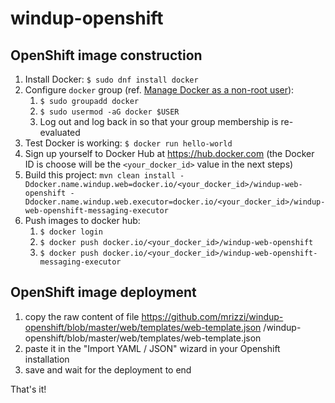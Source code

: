 # windup-openshift
## OpenShift image construction

1. Install Docker: `$ sudo dnf install docker`
1. Configure `docker` group (ref. [Manage Docker as a non-root user](https://docs.docker.com/install/linux/linux-postinstall/#manage-docker-as-a-non-root-user)):
   1. `$ sudo groupadd docker`
   1. `$ sudo usermod -aG docker $USER`
   1. Log out and log back in so that your group membership is re-evaluated
1. Test Docker is working: `$ docker run hello-world`
1. Sign up yourself to Docker Hub at https://hub.docker.com (the Docker ID is choose will be the `<your_docker_id>` value in the next steps)
1. Build this project: `mvn clean install -Ddocker.name.windup.web=docker.io/<your_docker_id>/windup-web-openshift -Ddocker.name.windup.web.executor=docker.io/<your_docker_id>/windup-web-openshift-messaging-executor`
1. Push images to docker hub:
   1. `$ docker login`
   1. `$ docker push docker.io/<your_docker_id>/windup-web-openshift`
   1. `$ docker push docker.io/<your_docker_id>/windup-web-openshift-messaging-executor`
   
## OpenShift image deployment

1. copy the raw content of file https://github.com/mrizzi/windup-openshift/blob/master/web/templates/web-template.json /windup-openshift/blob/master/web/templates/web-template.json
1. paste it in the "Import YAML / JSON" wizard in your Openshift installation
1. save and wait for the deployment to end

That's it!
